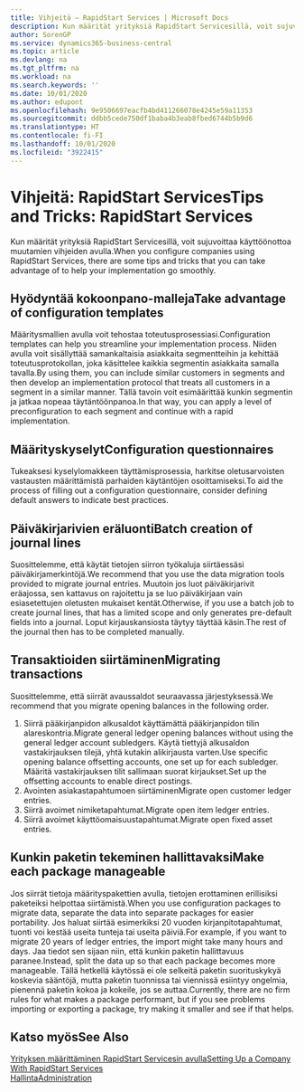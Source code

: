 ```yaml
---
title: Vihjeitä – RapidStart Services | Microsoft Docs
description: Kun määrität yrityksiä RapidStart Servicesillä, voit sujuvoittaa käyttöönottoa muutamien vihjeiden avulla.
author: SorenGP
ms.service: dynamics365-business-central
ms.topic: article
ms.devlang: na
ms.tgt_pltfrm: na
ms.workload: na
ms.search.keywords: ''
ms.date: 10/01/2020
ms.author: edupont
ms.openlocfilehash: 9e9506697eacfb4bd411266078e4245e59a11353
ms.sourcegitcommit: ddbb5cede750df1baba4b3eab8fbed6744b5b9d6
ms.translationtype: HT
ms.contentlocale: fi-FI
ms.lasthandoff: 10/01/2020
ms.locfileid: "3922415"
---
```

# <a name="tips-and-tricks-rapidstart-services"></a><span data-ttu-id="11ab5-103">Vihjeitä: RapidStart Services</span><span class="sxs-lookup"><span data-stu-id="11ab5-103">Tips and Tricks: RapidStart Services</span></span>

<span data-ttu-id="11ab5-104">Kun määrität yrityksiä RapidStart Servicesillä, voit sujuvoittaa käyttöönottoa muutamien vihjeiden avulla.</span><span class="sxs-lookup"><span data-stu-id="11ab5-104">When you configure companies using RapidStart Services, there are some tips and tricks that you can take advantage of to help your implementation go smoothly.</span></span>  

## <a name="take-advantage-of-configuration-templates"></a><span data-ttu-id="11ab5-105">Hyödyntää kokoonpano-malleja</span><span class="sxs-lookup"><span data-stu-id="11ab5-105">Take advantage of configuration templates</span></span>

<span data-ttu-id="11ab5-106">Määritysmallien avulla voit tehostaa toteutusprosessiasi.</span><span class="sxs-lookup"><span data-stu-id="11ab5-106">Configuration templates can help you streamline your implementation process.</span></span> <span data-ttu-id="11ab5-107">Niiden avulla voit sisällyttää samankaltaisia asiakkaita segmentteihin ja kehittää toteutusprotokollan, joka käsittelee kaikkia segmentin asiakkaita samalla tavalla.</span><span class="sxs-lookup"><span data-stu-id="11ab5-107">By using them, you can include similar customers in segments and then develop an implementation protocol that treats all customers in a segment in a similar manner.</span></span> <span data-ttu-id="11ab5-108">Tällä tavoin voit esimäärittää kunkin segmentin ja jatkaa nopeaa täytäntöönpanoa.</span><span class="sxs-lookup"><span data-stu-id="11ab5-108">In that way, you can apply a level of preconfiguration to each segment and continue with a rapid implementation.</span></span>  

## <a name="configuration-questionnaires"></a><span data-ttu-id="11ab5-109">Määrityskyselyt</span><span class="sxs-lookup"><span data-stu-id="11ab5-109">Configuration questionnaires</span></span>

<span data-ttu-id="11ab5-110">Tukeaksesi kyselylomakkeen täyttämisprosessia, harkitse oletusarvoisten vastausten määrittämistä parhaiden käytäntöjen osoittamiseksi.</span><span class="sxs-lookup"><span data-stu-id="11ab5-110">To aid the process of filling out a configuration questionnaire, consider defining default answers to indicate best practices.</span></span>  

## <a name="batch-creation-of-journal-lines"></a><span data-ttu-id="11ab5-111">Päiväkirjarivien eräluonti</span><span class="sxs-lookup"><span data-stu-id="11ab5-111">Batch creation of journal lines</span></span>

<span data-ttu-id="11ab5-112">Suosittelemme, että käytät tietojen siirron työkaluja siirtäessäsi päiväkirjamerkintöjä.</span><span class="sxs-lookup"><span data-stu-id="11ab5-112">We recommend that you use the data migration tools provided to migrate journal entries.</span></span> <span data-ttu-id="11ab5-113">Muutoin jos luot päiväkirjarivit eräajossa, sen kattavus on rajoitettu ja se luo päiväkirjaan vain esiasetettujen oletusten mukaiset kentät.</span><span class="sxs-lookup"><span data-stu-id="11ab5-113">Otherwise, if you use a batch job to create journal lines, that has a limited scope and only generates pre-default fields into a journal.</span></span> <span data-ttu-id="11ab5-114">Loput kirjauskansiosta täytyy täyttää käsin.</span><span class="sxs-lookup"><span data-stu-id="11ab5-114">The rest of the journal then has to be completed manually.</span></span>  

## <a name="migrating-transactions"></a><span data-ttu-id="11ab5-115">Transaktioiden siirtäminen</span><span class="sxs-lookup"><span data-stu-id="11ab5-115">Migrating transactions</span></span>

<span data-ttu-id="11ab5-116">Suosittelemme, että siirrät avaussaldot seuraavassa järjestyksessä.</span><span class="sxs-lookup"><span data-stu-id="11ab5-116">We recommend that you migrate opening balances in the following order.</span></span> <!--Be aware that you cannot insert ledger entries directly. Instead you must use journals to post the journal lines-->

1. <span data-ttu-id="11ab5-117">Siirrä pääkirjanpidon alkusaldot käyttämättä pääkirjanpidon tilin alareskontria.</span><span class="sxs-lookup"><span data-stu-id="11ab5-117">Migrate general ledger opening balances without using the general ledger account subledgers.</span></span> <span data-ttu-id="11ab5-118">Käytä tiettyjä alkusaldon vastakirjauksen tilejä, yhtä kutakin alikirjausta varten.</span><span class="sxs-lookup"><span data-stu-id="11ab5-118">Use specific opening balance offsetting accounts, one set up for each subledger.</span></span> <span data-ttu-id="11ab5-119">Määritä vastakirjauksen tilit sallimaan suorat kirjaukset.</span><span class="sxs-lookup"><span data-stu-id="11ab5-119">Set up the offsetting accounts to enable direct postings.</span></span>  
2. <span data-ttu-id="11ab5-120">Avointen asiakastapahtumoen siirtäminen</span><span class="sxs-lookup"><span data-stu-id="11ab5-120">Migrate open customer ledger entries.</span></span>  <!--work on these-->
3. <span data-ttu-id="11ab5-121">Siirrä avoimet nimiketapahtumat.</span><span class="sxs-lookup"><span data-stu-id="11ab5-121">Migrate open item ledger entries.</span></span>  
4. <span data-ttu-id="11ab5-122">Siirrä avoimet käyttöomaisuustapahtumat.</span><span class="sxs-lookup"><span data-stu-id="11ab5-122">Migrate open fixed asset entries.</span></span>  

## <a name="make-each-package-manageable"></a><span data-ttu-id="11ab5-123">Kunkin paketin tekeminen hallittavaksi</span><span class="sxs-lookup"><span data-stu-id="11ab5-123">Make each package manageable</span></span>

<span data-ttu-id="11ab5-124">Jos siirrät tietoja määrityspakettien avulla, tietojen erottaminen erillisiksi paketeiksi helpottaa siirtämistä.</span><span class="sxs-lookup"><span data-stu-id="11ab5-124">When you use configuration packages to migrate data, separate the data into separate packages for easier portability.</span></span> <span data-ttu-id="11ab5-125">Jos haluat siirtää esimerkiksi 20 vuoden kirjanpitotapahtumat, tuonti voi kestää useita tunteja tai useita päiviä.</span><span class="sxs-lookup"><span data-stu-id="11ab5-125">For example, if you want to migrate 20 years of ledger entries, the import might take many hours and days.</span></span> <span data-ttu-id="11ab5-126">Jaa tiedot sen sijaan niin, että kunkin paketin hallittavuus paranee.</span><span class="sxs-lookup"><span data-stu-id="11ab5-126">Instead, split the data up so that each package becomes more manageable.</span></span> <span data-ttu-id="11ab5-127">Tällä hetkellä käytössä ei ole selkeitä paketin suorituskykyä koskevia sääntöjä, mutta paketin tuonnissa tai viennissä esiintyy ongelmia, pienennä paketin kokoa ja kokeile, jos se auttaa.</span><span class="sxs-lookup"><span data-stu-id="11ab5-127">Currently, there are no firm rules for what makes a package performant, but if you see problems importing or exporting a package, try making it smaller and see if that helps.</span></span>  

## <a name="see-also"></a><span data-ttu-id="11ab5-128">Katso myös</span><span class="sxs-lookup"><span data-stu-id="11ab5-128">See Also</span></span>

[<span data-ttu-id="11ab5-129">Yrityksen määrittäminen RapidStart Servicesin avulla</span><span class="sxs-lookup"><span data-stu-id="11ab5-129">Setting Up a Company With RapidStart Services</span></span>](admin-set-up-a-company-with-rapidstart.md)  
[<span data-ttu-id="11ab5-130">Hallinta</span><span class="sxs-lookup"><span data-stu-id="11ab5-130">Administration</span></span>](admin-setup-and-administration.md)  

